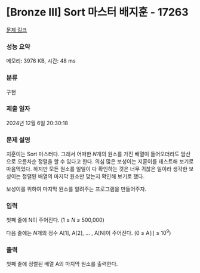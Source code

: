 # [Bronze III] Sort 마스터 배지훈 - 17263 

[문제 링크](https://www.acmicpc.net/problem/17263) 

### 성능 요약

메모리: 3976 KB, 시간: 48 ms

### 분류

구현

### 제출 일자

2024년 12월 6일 20:30:18

### 문제 설명

<p>지훈이는 Sort 마스터다. 그래서 어떠한 <em>N</em>개의 원소를 가진 배열이 들어오더라도 암산으로 오름차순 정렬을 할 수 있다고 한다. 의심 많은 보성이는 지훈이를 테스트해 보기로 마음먹었다. 하지만 모든 원소를 일일이 다 확인하는 것은 너무 귀찮은 일이라 생각한 보성이는 정렬된 배열의 마지막 원소만 맞는지 확인해 보기로 했다.</p>

<p>보성이를 위하여 마지막 원소를 알려주는 프로그램을 만들어주자.</p>

### 입력 

 <p>첫째 줄에 N이 주어진다. (1 ≤ <em>N ≤ </em>500,000)</p>

<p>다음 줄에는 <em>N</em>개의 정수 A[1], A[2], ... , A[N]이 주어진다. (0 ≤ A[i] ≤ 10<sup>9</sup>)</p>

### 출력 

 <p>첫째 줄에 정렬된 배열 A의 마지막 원소를 출력한다.</p>

